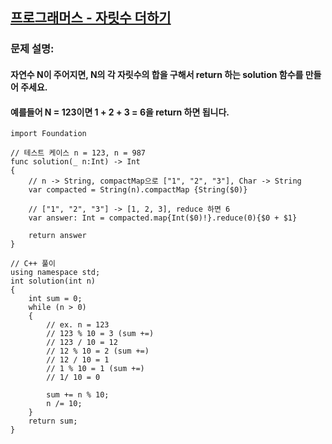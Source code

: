 ## [프로그래머스 - 자릿수 더하기](https://programmers.co.kr/learn/courses/18/lessons/1876)

### 문제 설명:
#### 자연수 N이 주어지면, N의 각 자릿수의 합을 구해서 return 하는 solution 함수를 만들어 주세요.
#### 예를들어 N = 123이면 1 + 2 + 3 = 6을 return 하면 됩니다.

```
import Foundation

// 테스트 케이스 n = 123, n = 987
func solution(_ n:Int) -> Int
{
    // n -> String, compactMap으로 ["1", "2", "3"], Char -> String
    var compacted = String(n).compactMap {String($0)}
    
    // ["1", "2", "3"] -> [1, 2, 3], reduce 하면 6
    var answer: Int = compacted.map{Int($0)!}.reduce(0){$0 + $1}
    
    return answer
}
```



```
// C++ 풀이
using namespace std;
int solution(int n)
{
	int sum = 0;
	while (n > 0)
	{
		// ex. n = 123
		// 123 % 10 = 3 (sum +=)
		// 123 / 10 = 12
		// 12 % 10 = 2 (sum +=)
		// 12 / 10 = 1
		// 1 % 10 = 1 (sum +=)
		// 1/ 10 = 0

		sum += n % 10;
		n /= 10;
	}
	return sum;
}
```
